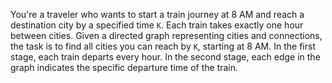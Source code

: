 You're a traveler who wants to start a train journey at 8 AM and reach a destination city by a specified time `K`. Each train takes exactly one hour between cities. Given a directed graph representing cities and connections, the task is to find all cities you can reach by `K`, starting at 8 AM. In the first stage, each train departs every hour. In the second stage, each edge in the graph indicates the specific departure time of the train.
